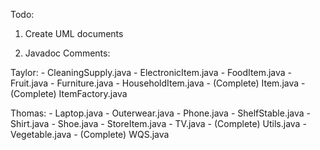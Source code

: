 Todo:

1. Create UML documents

2. Javadoc Comments:

Taylor:
    - CleaningSupply.java
    - ElectronicItem.java
    - FoodItem.java
    - Fruit.java
    - Furniture.java
    - HouseholdItem.java
    - (Complete) Item.java
    - (Complete) ItemFactory.java

Thomas:
    - Laptop.java
    - Outerwear.java
    - Phone.java
    - ShelfStable.java
    - Shirt.java
    - Shoe.java
    - StoreItem.java
    - TV.java
    - (Complete) Utils.java
    - Vegetable.java
    - (Complete) WQS.java


